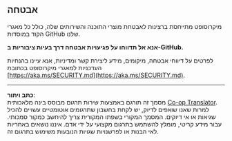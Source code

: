 <!--
CO_OP_TRANSLATOR_METADATA:
{
  "original_hash": "7229f7490ea61a04330b79651ac4d37e",
  "translation_date": "2025-09-09T21:18:35+00:00",
  "source_file": "SECURITY.md",
  "language_code": "he"
}
-->
## אבטחה

מיקרוסופט מתייחסת ברצינות לאבטחת מוצרי התוכנה והשירותים שלה, כולל כל מאגרי הקוד במוסדות GitHub שלנו.

**אנא אל תדווחו על פגיעויות אבטחה דרך בעיות ציבוריות ב-GitHub.**

לפרטים על דיווחי אבטחה, מיקומים, מידע ליצירת קשר ומדיניות, אנא עיינו בהנחיות העדכניות למאגרי מיקרוסופט בכתובת  
[https://aka.ms/SECURITY.md](https://aka.ms/SECURITY.md).

---

**כתב ויתור**:  
מסמך זה תורגם באמצעות שירות תרגום מבוסס בינה מלאכותית [Co-op Translator](https://github.com/Azure/co-op-translator). למרות שאנו שואפים לדיוק, יש לקחת בחשבון שתרגומים אוטומטיים עשויים להכיל שגיאות או אי דיוקים. המסמך המקורי בשפתו המקורית צריך להיחשב כמקור סמכותי. עבור מידע קריטי, מומלץ להשתמש בתרגום מקצועי על ידי אדם. איננו נושאים באחריות לאי הבנות או לפרשנויות שגויות הנובעות משימוש בתרגום זה.